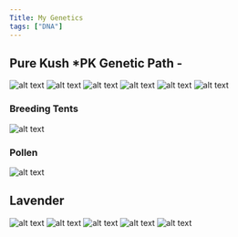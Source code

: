 ```yaml
---
Title: My Genetics
tags: ["DNA"]
---
```

## Pure Kush *PK Genetic Path -

![alt text](<pure kush Ancestry.jpg>)
![alt text](<pure kush similarity.jpg>)
![alt text](<Pure_Kush_Strainreport-1 (dragged) copy.png>)
![alt text](<Pure_Kush_Strainreport-2 (dragged) copy.png>)
![alt text](<Pure_Kush_Strainreport-3 (dragged) copy.png>)
![alt text](<Pure_Kush_Strainreport-5 (dragged) copy.png>)
### Breeding Tents
![alt text](Breeding_tents.jpeg)
### Pollen 
![alt text](Pollen.jpeg)

## Lavender

![alt text](<Lavender.J.16.strainreport (dragged) copy.png>)
![alt text](<Lavender.J.16.strainreport (dragged) 2 copy.png>)
![alt text](<Lavender.J.16.strainreport (dragged) 3 copy.png>)
![alt text](<Lavender.J.16.strainreport (dragged) 4 copy.png>)
![alt text](<Lavender.J.16.strainreport (dragged) 5 copy.png>)

